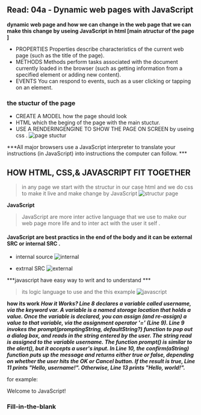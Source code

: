 ## Read: 04a - Dynamic web pages with JavaScript

**dynamic web page and how we can change in the web page that we can make this change by useing JavaScript in html [main atructur of the page ]**

- PROPERTIES
Properties describe characteristics of the current
web page (such as the title of the page).
- METHODS
Methods perform tasks associated with the
document currently loaded in the browser (such
as getting information from a specified element or
adding new content).
- EVENTS
You can respond to events, such as a user clicking or
tapping on an element.


### the stuctur of the page 
- CREATE A MODEL how the page should look 
- HTML which the beging of the page with the main stuctur.
- USE A RENDERINGENGINE TO SHOW THE PAGE ON SCREEN by useing css .
![page stuctur](https://www.researchgate.net/profile/Muhammad-Pasha-6/publication/323869270/figure/fig3/AS:606182121164801@1521536488788/Structure-of-an-HTML5-Web-Page.png)


***All major browsers use a JavaScript interpreter to translate your
instructions (in JavaScript) into instructions the computer can follow. ***


## HOW HTML, CSS,& JAVASCRIPT FIT TOGETHER 
> in any page we start with the structur in our case html 
and we do css to make it live and make change by JavaScript
![structur page](https://slideplayer.com/slide/16324903/95/images/2/How+HTML%2C+CSS%2C+and+JS+Fit+Together.jpg) 

  
 
 **JavaScript**

 > JavaScript are more inter active language that we use to make our web page more life and to inter act with the user it self .


 #### JavaScript are best practics in the end of the body and it can be external SRC or internal SRC .

 - internal source 
![internal](https://user-images.githubusercontent.com/8504000/40852780-4a8f9cf8-6591-11e8-8204-4d3642cf905e.png)


- extrnal SRC
![external](https://www.homeandlearn.co.uk/javascript/images/chapter_1/first_script_alert.gif)


***javascript have easy way to writ and to understand  ***
> its logic language to use and the this example 
![javascript](https://i.stack.imgur.com/ANAYh.png)


**how its work**
***How it Works?
Line 8 declares a variable called username, via the keyword var. A variable is a named storage location that holds a value. Once the variable is declared, you can assign (and re-assign) a value to that variable, via the assignment operator '=' (Line 9).
Line 9 invokes the prompt(promptingString, defaultString?) function to pop out a dialog box, and reads in the string entered by the user. The string read is assigned to the variable username. The function prompt() is similar to the alert(), but it accepts a user's input.
In Line 10, the confirm(aString) function puts up the message and returns either true or false, depending on whether the user hits the OK or Cancel button.
If the result is true, Line 11 prints "Hello, username!". Otherwise, Line 13 prints "Hello, world!".***

for example:


<!DOCTYPE html>
<!-- JSExVar.html -->
<html lang="en">
<head>
  <meta charset="utf-8">
  <title>JavaScript Example: Variables and functions prompt() and confirm()</title>
  <script>
    var username = prompt("Enter your name: ", "");
    if (confirm("Your name is " + username)) {
       document.write("<h1>Hello, " + username + "!</h1>");
    } else {
       document.write("<h1>Hello, world!</h1>");
    }
  </script>
</head>
<body>
  <p>Welcome to JavaScript!</p>
</body>
</html>






### Fill-in-the-blank
<!DOCTYPE html>
<!-- JSExVar.html -->
<html lang="en">
<head>
  <meta.........="utf-8">
  <title>JavaScript Example: Variables and functions prompt() and confirm()</title>
  <script>
    var username = prompt("Enter your name: ", "");
    if (confirm("Your name is " + username)) {
       document.write("<h1>......, " + username + "!</h1>");
    } else {
       document.write("<h1>Hello, world!</h1>");
    }
  </.........>
</head>
<body>
  <p>Welcome to JavaScript!</p>
</body>
</html>



**thank you**